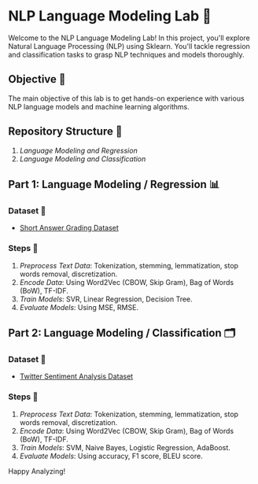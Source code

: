 # NLP Language Modeling Lab 🚀

Welcome to the NLP Language Modeling Lab! In this project, you'll explore Natural Language Processing (NLP) using Sklearn. You'll tackle regression and classification tasks to grasp NLP techniques and models thoroughly.

## Objective 🎯
The main objective of this lab is to get hands-on experience with various NLP language models and machine learning algorithms.

## Repository Structure 📂
1. *Language Modeling and Regression*
2. *Language Modeling and Classification*

## Part 1: Language Modeling / Regression 📊
### Dataset 📁
- [Short Answer Grading Dataset](https://github.com/dbbrandt/short_answer_granding_capstone_project/blob/master/data/sag/answers.csv)

### Steps 🔄
1. *Preprocess Text Data*: Tokenization, stemming, lemmatization, stop words removal, discretization.
2. *Encode Data*: Using Word2Vec (CBOW, Skip Gram), Bag of Words (BoW), TF-IDF.
3. *Train Models*: SVR, Linear Regression, Decision Tree.
4. *Evaluate Models*: Using MSE, RMSE.


## Part 2: Language Modeling / Classification 🗂
### Dataset 📁
- [Twitter Sentiment Analysis Dataset](https://www.kaggle.com/datasets/jp797498e/twitter-entity-sentiment-analysis)

### Steps 🔄
1. *Preprocess Text Data*: Tokenization, stemming, lemmatization, stop words removal, discretization.
2. *Encode Data*: Using Word2Vec (CBOW, Skip Gram), Bag of Words (BoW), TF-IDF.
3. *Train Models*: SVM, Naive Bayes, Logistic Regression, AdaBoost.
4. *Evaluate Models*: Using accuracy, F1 score, BLEU score.

Happy Analyzing! 
